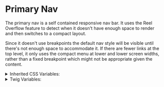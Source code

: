 <!-- This is the general documentation layout. Add or remove any sections as needed, but try to stay consistent across components. -->
# Primary Nav

The primary nav is a self contained responsive nav bar. It uses the Reel Overflow feature to detect when it doesn't have enough space to render and then switches to a compact layout.

Since it doesn't use breakpoints the default nav style will be visible until there's not enough space to accommodate it. If there are fewer links at the top level, it only uses the compact menu at lower and lower screen widths, rather than a fixed breakpoint which might not be appropriate given the content.

<details>
  <summary>Inherited CSS Variables:</summary>
  - `--icon-size`: (default: `var(--s2)`) Sets the size of the hamburger icon. This can be overridden on the `.primary-nav` element and set to any value in our Modular Scale.
  - `--color`: sets the menu link color.
</details>

<details>
  <summary>Twig Variables:</summary>
  ```
  links: [
    {
      text: "Navigation Link",
      is_current: true,
      id: "nav-section-one",
      url: "#",
    },
    {
      text: "Up To Seven",
      links: [
        {
          text: "Navigation link 1",
          url: "#",
        },
        ...
      ],
      section_link: {
        text: "Navigation link",
        url: "#",
      },
    },
    ...
  }
  ```
</details>
